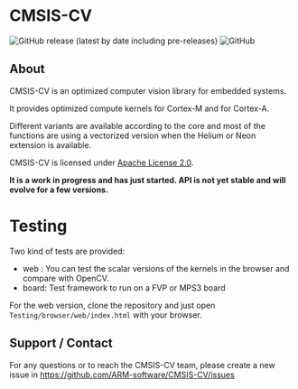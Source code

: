 # CMSIS-CV

![GitHub release (latest by date including pre-releases)](https://img.shields.io/github/v/release/ARM-software/CMSIS-CV?include_prereleases) ![GitHub](https://img.shields.io/github/license/ARM-software/CMSIS-CV)


## About

CMSIS-CV is an optimized computer vision library for embedded systems.

It provides optimized compute kernels for Cortex-M and for Cortex-A.

Different variants are available according to the core and most of the functions are using a vectorized version when the Helium or Neon extension is available.

CMSIS-CV is licensed under [Apache License 2.0](LICENSE).

**It is a work in progress and has just started. API is not yet stable and will evolve for a few versions.**

# Testing

Two kind of tests are provided:

* web : You can test the scalar versions of the kernels in the browser and compare with OpenCV.
* board: Test framework to run on a FVP or MPS3 board

For the web version, clone the repository and just open `Testing/browser/web/index.html` with your browser.



## Support / Contact

For any questions or to reach the CMSIS-CV  team, please create a new issue in https://github.com/ARM-software/CMSIS-CV/issues

